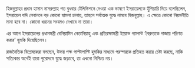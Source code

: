 হিজবুল্লাহর প্রধান হাসান নাসরুল্লাহ গত বুধবার টেলিভিশনে দেওয়া এক ভাষণে ইসরায়েলকে হুঁশিয়ারি দিয়ে বলেছিলেন, ইসরায়েল যদি লেবাননে বড় কোনো হামলা চালায়, তাহলে সর্বাত্মক যুদ্ধে নামবে হিজবুল্লাহ। এ ক্ষেত্রে কোনো নিয়মনীতি মানা হবে না। কোনো ধরনের সংযমও দেখাবে না তারা।

এর আগে ইসরায়েলের প্রধানমন্ত্রী বেনিয়ামিন নেতানিয়াহু এবং প্রতিরক্ষামন্ত্রী ইয়োভ গ্যালান্ট ‘বৈরুতকে গাজায় পরিণত করার’ হুমকি দিয়েছিলেন।

রাজনৈতিক বিশ্লেষকেরা বলছেন, উভয় পক্ষ পাল্টাপাল্টি হুমকির মাধ্যমে পরস্পরকে প্রতিহত করার চেষ্টা করছে, নাকি সত্যিকার অর্থেই তারা পুরোদমে যুদ্ধে জড়াবে, তা এখনো নিশ্চিত নয়।
